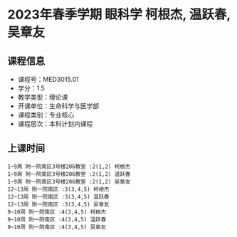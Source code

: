 # 2023年春季学期 眼科学 柯根杰, 温跃春, 吴章友






## 课程信息

- 课程号：MED3015.01
- 学分：1.5
- 教学类型：理论课
- 开课单位：生命科学与医学部
- 课程类别：专业核心
- 课程层次：本科计划内课程

## 上课时间

```
1~9周 附一院南区3号楼206教室 :2(1,2) 柯根杰
1~9周 附一院南区3号楼206教室 :2(1,2) 温跃春
1~9周 附一院南区3号楼206教室 :2(1,2) 吴章友
12~13周 附一院南区 :3(3,4,5) 柯根杰
12~13周 附一院南区 :3(3,4,5) 温跃春
12~13周 附一院南区 :3(3,4,5) 吴章友
9~10周 附一院南区 :4(3,4,5) 柯根杰
9~10周 附一院南区 :4(3,4,5) 温跃春
9~10周 附一院南区 :4(3,4,5) 吴章友
```


